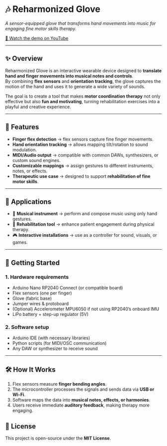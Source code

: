 # 🎶 Reharmonized Glove  
*A sensor-equipped glove that transforms hand movements into music for engaging fine motor skills therapy.*  

[🎥 Watch the demo on YouTube](https://www.youtube.com/watch?v=HFlzflYO1M4)  

---

## ✨ Overview  
Reharmonized Glove is an interactive wearable device designed to **translate hand and finger movements into musical notes and controls**.  
By combining **flex sensors** and **orientation tracking**, the glove captures the motion of the hand and uses it to generate a wide variety of sounds.  

The goal is to create a tool that makes **motor coordination therapy** not only effective but also **fun and motivating**, turning rehabilitation exercises into a playful and creative experience.  

---

## 🔧 Features  
- **Finger flex detection** → flex sensors capture fine finger movements.  
- **Hand orientation tracking** → allows mapping tilt/rotation to sound modulation.  
- **MIDI/Audio output** → compatible with common DAWs, synthesizers, or custom sound engines.  
- **Customizable mappings** → assign gestures to different instruments, notes, or effects.  
- **Therapeutic use case** → designed to support **rehabilitation of fine motor skills**.  

---

## 🧩 Applications  
- 🎹 **Musical instrument** → perform and compose music using only hand gestures.  
- 🧠 **Rehabilitation tool** → enhance patient engagement during physical therapy.  
- 🎮 **Interactive installations** → use as a controller for sound, visuals, or games.  

---

## 🚀 Getting Started  

### 1. Hardware requirements  
- Arduino Nano RP2040 Connect (or compatible board)  
- Flex sensors (one per finger)  
- Glove (fabric base)  
- Jumper wires & protoboard  
- (Optional) Accelerometer MPU6050 if not using RP2040’s onboard IMU  
- LiPo battery + step-up regulator (5V)  

### 2. Software setup  
- Arduino IDE (with necessary libraries)  
- Python scripts (for MIDI/OSC communication)  
- Any DAW or synthesizer to receive sound  

---

## 🛠️ How It Works  
1. Flex sensors measure **finger bending angles**.  
2. The microcontroller processes the signals and sends data via **USB or Wi-Fi**.  
3. Software maps the data into **musical notes, effects, or harmonies**.  
4. Users receive immediate **auditory feedback**, making therapy more engaging.  

## 📜 License  
This project is open-source under the **MIT License**.  
